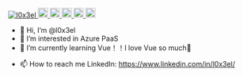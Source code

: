 <p align="left"> 
  <a href="https://github.com/l0x3el/l0x3el/">
    <img src="https://komarev.com/ghpvc/?username=l0x3el" alt="l0x3el" />
  </a>
  <a href="http://twitter.com/l0x3el">
    <img height="20" src="https://img.shields.io/twitter/follow/l0x3el?label=Twitter&logo=twitter&style=flat" />
  </a>
  <a href="https://github.com/l0x3el">
    <img height="20" src="https://img.shields.io/github/followers/l0x3el?label=follow&logo=github&style=flat" />
  </a>
  <a href="https://www.reddit.com/user/l0x3el">
    <img height="20" src="https://img.shields.io/reddit/user-karma/combined/l0x3el?label=Reddit&logo=reddit&style=flat" />
  </a>
  <a href="https://stackoverflow.com/users/5720201/l0x3el">
    <img height="20" src="https://img.shields.io/stackexchange/stackoverflow/r/5720201?label=StackOverflow&logo=stack-overflow&style=flat" />
  </a>
  <a href="http://qiita.com/l0x3el">
    <img height="20" src="https://qiita-badge.apiapi.app/s/l0x3el/posts.svg" />
  </a>
  <!--<a href="http://qiita.com/l0x3el">
    <img height="20" src="https://qiita-badge.apiapi.app/s/l0x3el/contributions.svg" />
  </a>-->
</p>
  
  
- 👋 Hi, I’m @l0x3el 
- 👀 I’m interested in Azure PaaS
- 🌱 I’m currently learning Vue！！I love Vue so much💞️
<!-- - 💞️ I’m looking to collaborate on Azure SDK -->
- 📫 How to reach me 
  LinkedIn: https://www.linkedin.com/in/l0x3el/

<!---
l0x3el/l0x3el is a ✨ special ✨ repository because its `README.md` (this file) appears on your GitHub profile.
You can click the Preview link to take a look at your changes.
--->
